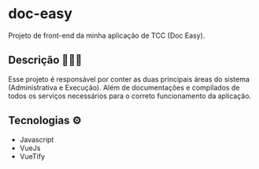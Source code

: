 # doc-easy

Projeto de front-end da minha aplicação de TCC (Doc Easy).

## Descrição 🧑🏼‍🏫 

Esse projeto é responsável por conter as duas principais áreas do sistema (Administrativa e Execução). Além de documentações e compilados de todos os serviços necessários para o correto funcionamento da aplicação.

## Tecnologias ⚙

- Javascript
- VueJs
- VueTify